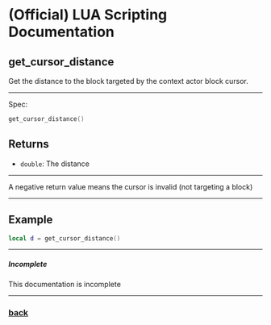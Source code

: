 
# (Official) LUA Scripting Documentation

## get_cursor_distance

Get the distance to the block targeted by the context actor block cursor.

___

Spec:

```lua
get_cursor_distance()
```

## Returns

- `double`: The distance

___

A negative return value means the cursor is invalid (not targeting a block)

___

## Example

```lua
local d = get_cursor_distance()
```

___

##### Incomplete

This documentation is incomplete

___

### [back](../getters)
